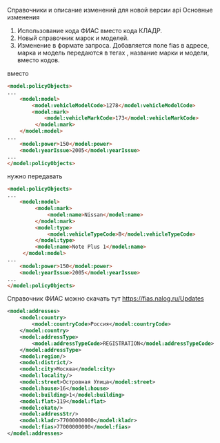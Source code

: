 Справочники и описание изменений для новой версии api
Основные изменения 
1. Использование кода ФИАС вместо кода КЛАДР. 
2. Новый справочник марок и моделей.
3. Изменение в формате запроса. Добавляется поле fias в адресе, марка и модель передаются в тегах <name>, название марки и модели, вместо кодов.

вместо
```html
<model:policyObjects>
...
    <model:model>
        <model:vehicleModelCode>1278</model:vehicleModelCode>
        <model:mark>
            <model:vehicleMarkCode>173</model:vehicleMarkCode>
         </model:mark>
    </model:model>
...
    <model:power>150</model:power>
    <model:yearIssue>2005</model:yearIssue>
... 
</model:policyObjects>
``` 
нужно передавать
```html
<model:policyObjects>
...
    <model:model>
         <model:mark>
             <model:name>Nissan</model:name>
         </model:mark>
         <model:type>
             <model:vehicleTypeCode>B</model:vehicleTypeCode>
         </model:type>
         <model:name>Note Plus 1</model:name>
     </model:model>
...
    <model:power>150</model:power>
    <model:yearIssue>2005</model:yearIssue>
... 
</model:policyObjects>
```
Справочник ФИАС можно скачать тут https://fias.nalog.ru/Updates

```xml
<model:addresses>
    <model:country>
        <model:countryCode>Россия</model:countryCode>
    </model:country>
    <model:addressType>
        <model:addressTypeCode>REGISTRATION</model:addressTypeCode>
    </model:addressType>
    <model:region/>
    <model:district/>
    <model:city>Москва</model:city>
    <model:locality/>
    <model:street>Островная Улица</model:street>
    <model:house>16</model:house>
    <model:building>1</model:building>
    <model:flat>119</model:flat>
    <model:okato/>
    <model:addressStr/>    
    <model:kladr>77000000000</model:kladr>
    <model:fias>77000000000</model:fias> 
</model:addresses>
```    
